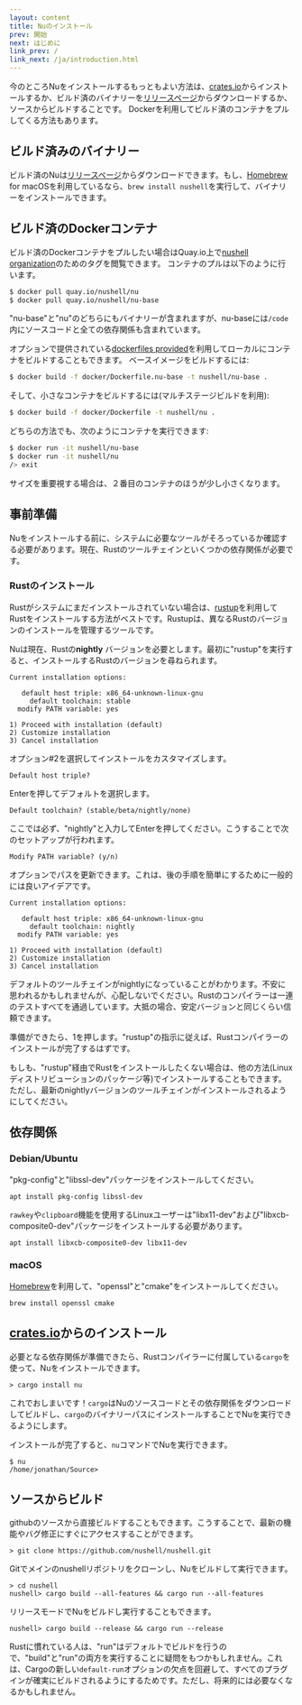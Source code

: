 ```yaml
---
layout: content
title: Nuのインストール
prev: 開始
next: はじめに
link_prev: /
link_next: /ja/introduction.html
---
```


今のところNuをインストールするもっともよい方法は、[crates.io](https://crates.io)からインストールするか、ビルド済のバイナリーを[リリースページ](https://github.com/nushell/nushell/releases)からダウンロードするか、ソースからビルドすることです。
Dockerを利用してビルド済のコンテナをプルしてくる方法もあります。

## ビルド済みのバイナリー

ビルド済のNuは[リリースページ](https://github.com/nushell/nushell/releases)からダウンロードできます。もし、[Homebrew](https://brew.sh/) for macOSを利用しているなら、`brew install nushell`を実行して、バイナリーをインストールできます。

## ビルド済のDockerコンテナ

ビルド済のDockerコンテナをプルしたい場合はQuay.io上で[nushell organization](https://quay.io/organization/nushell)のためのタグを閲覧できます。
コンテナのプルは以下のように行います。

```bash
$ docker pull quay.io/nushell/nu
$ docker pull quay.io/nushell/nu-base
```

"nu-base"と"nu"のどちらにもバイナリーが含まれますが、nu-baseには`/code`内にソースコードと全ての依存関係も含まれています。

オプションで提供されている[dockerfiles provided](https://github.com/nushell/nushell/tree/master/docker)を利用してローカルにコンテナをビルドすることもできます。
ベースイメージをビルドするには:

```bash
$ docker build -f docker/Dockerfile.nu-base -t nushell/nu-base .
```

そして、小さなコンテナをビルドするには(マルチステージビルドを利用):

```bash
$ docker build -f docker/Dockerfile -t nushell/nu .
```

どちらの方法でも、次のようにコンテナを実行できます:

```bash
$ docker run -it nushell/nu-base
$ docker run -it nushell/nu
/> exit
```

サイズを重要視する場合は、２番目のコンテナのほうが少し小さくなります。

## 事前準備

Nuをインストールする前に、システムに必要なツールがそろっているか確認する必要があります。現在、Rustのツールチェインといくつかの依存関係が必要です。

### Rustのインストール

Rustがシステムにまだインストールされていない場合は、[rustup](https://rustup.rs/)を利用してRustをインストールする方法がベストです。Rustupは、異なるRustのバージョンのインストールを管理するツールです。

Nuは現在、Rustの**nightly** バージョンを必要とします。最初に"rustup"を実行すると、インストールするRustのバージョンを尋ねられます。

```
Current installation options:

   default host triple: x86_64-unknown-linux-gnu
     default toolchain: stable
  modify PATH variable: yes

1) Proceed with installation (default)
2) Customize installation
3) Cancel installation
```

オプション#2を選択してインストールをカスタマイズします。

```
Default host triple?
```

Enterを押してデフォルトを選択します。

```
Default toolchain? (stable/beta/nightly/none)
```

ここでは必ず、"nightly"と入力してEnterを押してください。こうすることで次のセットアップが行われます。

```
Modify PATH variable? (y/n)
```

オプションでパスを更新できます。これは、後の手順を簡単にするために一般的には良いアイデアです。


```
Current installation options:

   default host triple: x86_64-unknown-linux-gnu
     default toolchain: nightly
  modify PATH variable: yes

1) Proceed with installation (default)
2) Customize installation
3) Cancel installation
```

デフォルトのツールチェインがnightlyになっていることがわかります。不安に思われるかもしれませんが、心配しないでください。Rustのコンパイラーは一連のテストすべてを通過しています。大抵の場合、安定バージョンと同じくらい信頼できます。

準備ができたら、1を押します。"rustup"の指示に従えば、Rustコンパイラーのインストールが完了するはずです。

もしも、"rustup"経由でRustをインストールしたくない場合は、他の方法(Linuxディストリビューションのパッケージ等)でインストールすることもできます。ただし、最新のnightlyバージョンのツールチェインがインストールされるようにしてください。

## 依存関係

### Debian/Ubuntu

"pkg-config"と"libssl-dev"パッケージをインストールしてください。

```
apt install pkg-config libssl-dev
```

`rawkey`や`clipboard`機能を使用するLinuxユーザーは"libx11-dev"および"libxcb-composite0-dev"パッケージをインストールする必要があります。

```
apt install libxcb-composite0-dev libx11-dev
```

### macOS

[Homebrew](https://brew.sh/)を利用して、"openssl"と"cmake"をインストールしてください。

```
brew install openssl cmake
```

## [crates.io](https://crates.io)からのインストール

必要となる依存関係が準備できたら、Rustコンパイラーに付属している`cargo`を使って、Nuをインストールできます。

```
> cargo install nu
```

これでおしまいです！`cargo`はNuのソースコードとその依存関係をダウンロードしてビルドし、`cargo`のバイナリーパスにインストールすることでNuを実行できるようにします。

インストールが完了すると、`nu`コマンドでNuを実行できます。

```
$ nu
/home/jonathan/Source>
```

## ソースからビルド

githubのソースから直接ビルドすることもできます。こうすることで、最新の機能やバグ修正にすぐにアクセスすることができます。

```
> git clone https://github.com/nushell/nushell.git
```

Gitでメインのnushellリポジトリをクローンし、Nuをビルドして実行できます。

```
> cd nushell
nushell> cargo build --all-features && cargo run --all-features
```

リリースモードでNuをビルドし実行することもできます。

```
nushell> cargo build --release && cargo run --release
```
Rustに慣れている人は、"run"はデフォルトでビルドを行うので、"build"と"run"の両方を実行することに疑問をもつかもしれません。これは、Cargoの新しい`default-run`オプションの欠点を回避して、すべてのプラグインが確実にビルドされるようにするためです。ただし、将来的には必要なくなるかもしれません。
